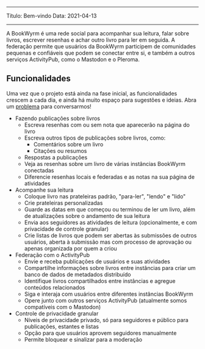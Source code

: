 - - -
Título: Bem-vindo Data: 2021-04-13
- - -

A BookWyrm é uma rede social para acompanhar sua leitura, falar sobre livros, escrever resenhas e achar outro livro para ler em seguida. A federação permite que usuários da BookWyrm participem de comunidades pequenas e confiáveis que podem se conectar entre si, e também a outros serviços ActivityPub, como o Mastodon e o Pleroma.

## Funcionalidades
Uma vez que o projeto está ainda na fase inicial, as funcionalidades crescem a cada dia, e ainda há muito espaço para sugestões e ideias. Abra um [problema](https://github.com/bookwyrm-social/bookwyrm/issues) para conversarmos!

- Fazendo publicações sobre livros
    - Escreva resenhas com ou sem nota que aparecerão na página do livro
    - Escreva outros tipos de publicações sobre livros, como:
        - Comentários sobre um livro
        - Citações ou resumos
    - Respostas a publicações
    - Veja as resenhas sobre um livro de várias instâncias BookWyrm conectadas
    - Diferencie resenhas locais e federadas e as notas na sua página de atividades
- Acompanhe sua leitura
    - Coloque livro nas prateleiras padrão, "para-ler", "lendo" e "lido"
    - Crie prateleiras personalizadas
    - Guarde as datas em que começou ou terminou de ler um livro, além de atualizações sobre o andamento de sua leitura
    - Envia aos seguidores as atividades de leitura (opcionalmente, e com privacidade de controle granular)
    - Crie listas de livros que podem ser abertas às submissões de outros usuários, aberta à submissão mas com processo de aprovação ou apenas organizada por quem a criou
- Federação com o ActivityPub
    - Envie e receba publicações de usuários e suas atividades
    - Compartilhe informações sobre livros entre instâncias para criar um banco de dados de metadados distribuído
    - Identifique livros compartilhados entre instâncias e agregue conteúdos relacionados
    - Siga e interaja com usuários entre diferentes instâncias BookWyrm
    - Opere junto com outros serviços ActivityPub (atualmente somos compatíveis com o Mastodon)
- Controle de privacidade granular
    - Níveis de privacidade privado, só para seguidores e público para publicações, estantes e listas
    - Opção para que usuários aprovem seguidores manualmente
    - Permite bloquear e sinalizar para a moderação
